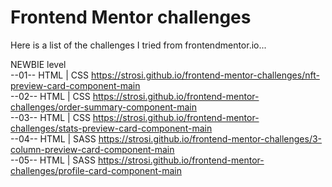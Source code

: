 # Frontend Mentor challenges
Here is a list of the challenges I tried from frontendmentor.io...

NEWBIE level <br />
--01-- HTML | CSS  https://strosi.github.io/frontend-mentor-challenges/nft-preview-card-component-main <br />
--02-- HTML | CSS  https://strosi.github.io/frontend-mentor-challenges/order-summary-component-main <br />
--03-- HTML | CSS  https://strosi.github.io/frontend-mentor-challenges/stats-preview-card-component-main <br />
--04-- HTML | SASS  https://strosi.github.io/frontend-mentor-challenges/3-column-preview-card-component-main <br />
--05-- HTML | SASS  https://strosi.github.io/frontend-mentor-challenges/profile-card-component-main <br />
